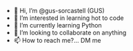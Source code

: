 - 👋 Hi, I’m @gus-sorcastell (GUS)
- 👀 I’m interested in learning hot to code 
- 🌱 I’m currently learning Python
- 💞️ I’m looking to collaborate on anything
- 📫 How to reach me?... DM me

<!---
gus-sorcastell/gus-sorcastell is a ✨ special ✨ repository because its `README.md` (this file) appears on your GitHub profile.
You can click the Preview link to take a look at your changes.
--->
